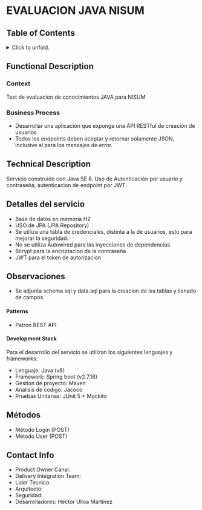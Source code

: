 #   EVALUACION JAVA NISUM
## Table of Contents
<p>
<details>
<summary>Click to unfold.</summary>

[[_TOC_]]

</details>
</p>

## Functional Description
### Context
Test de evaluacion de conocimientos JAVA para NISUM

### Business Process 
 - Desarrollar una aplicación que exponga una API RESTful de creación de usuarios  
 - Todos los endpoints deben aceptar y retornar solamente JSON, inclusive al para los mensajes de
error.


## Technical Description
Servicio construido con Java SE 8. Uso de Autenticación por usuario y contraseña, autenticacion de endpoint por JWT.

## Detalles del servicio
- Base de datos en memoria H2
- USO de JPA (JPA Repository)
- Se utiliza una tabla de credenciales, distinta a la de usuarios, esto para mejorar la seguridad.
- No se utiliza Autowired para las inyecciones de dependencias
- Bcrypt para la encriptacion de la contraseña
- JWT para el token de autorizacion

## Observaciones

- Se adjunta schema.sql y data.sql para la creacion de las tablas y llenado de campos


#### Patterns
- Patron REST API

#### Development Stack 
Para el desarrollo del servicio se utilizan los siguientes lenguajes y frameworks: 
- Lenguaje: Java (v8)
- Framework: Spring boot (v2.7.18)
- Gestion de proyecto: Maven 
- Analisis de codigo: Jacoco
- Pruebas Unitarias: JUnit 5 + Mockito

## Métodos
- Método Login (POST)
- Método User (POST)

## Contact Info
- Product Owner Canal:
- Delivery Integration Team:
- Lider Tecnico:
- Arquitecto:
- Seguridad:
- Desarrolladores: Hector Ulloa Martínez


